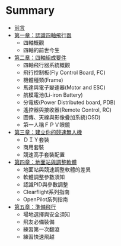 # Summary

* [前言](README.md)
* [第一章：認識四軸飛行器](第一章.md)
  * 四軸概觀
  * 四軸的前世今生
* [第二章：四軸組成要件](第二章.md)
  * 四軸飛行器系統概觀
  * 飛行控制板(Fly Control Board, FC)
  * 機體種類(Frame)
  * 馬達與電子變速器(Motor and ESC)
  * 航模電池(Li-iron Battery)
  * 分電板(Power Distributed board, PDB)
  * 遙控器與接收器(Remote Control, RC)
  * 圖傳、天線與影像疊加系統(OSD)
  * 第一人稱ＦＰＶ眼鏡
* [第三章：建立你的競速無人機](第三章.md)
  * ＤＩＹ套裝
  * 商用套裝
  * 競速高手套裝配置
* [第四章：地面站與調整軟體](第四章.md)
  * 地面站與競速調整軟體的差異
  * 軟體調整參數須知
  * 認識PID與參數調整
  * Clearflight系列指南
  * OpenPilot系列指南
* [第五章：準備飛行](第五章.md)
  * 場地選擇與安全須知
  * 飛友必備裝備
  * 練習第一次翻滾
  * 練習快速飛越
  

